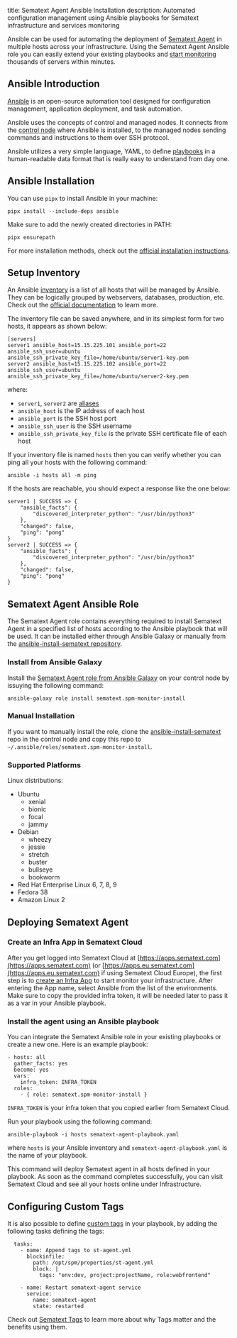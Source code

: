 title: Sematext Agent Ansible Installation
description: Automated configuration management using Ansible playbooks for Sematext infrastructure and services monitoring

Ansible can be used for automating the deployment of [Sematext Agent](https://sematext.com/docs/agents/sematext-agent/) in multiple hosts across your infrastructure. Using the Sematext Agent Ansible role you can easily extend your existing playbooks and [start monitoring](https://sematext.com/docs/monitoring/) thousands of servers within minutes.

## Ansible Introduction
[Ansible](https://docs.ansible.com) is an open-source automation tool designed for configuration management, application deployment, and task automation. 

Ansible uses the concepts of control and managed nodes. It connects from the [control node](https://docs.ansible.com/ansible/latest/network/getting_started/basic_concepts.html#control-node) where Ansible is installed, to the managed nodes sending commands and instructions to them over SSH protocol.

Ansible utilizes a very simple language, YAML, to define [playbooks](https://docs.ansible.com/ansible/latest/playbook_guide/index.html) in a human-readable data format that is really easy to understand from day one.

## Ansible Installation
You can use `pipx` to install Ansible in your machine:

```
pipx install --include-deps ansible
```

Make sure to add the newly created directories in PATH: 

```
pipx ensurepath
```

For more installation methods, check out the [official installation instructions](https://docs.ansible.com/ansible/latest/installation_guide/intro_installation.html#installing-ansible).

## Setup Inventory
An Ansible [inventory](https://docs.ansible.com/ansible/latest/inventory_guide/index.html) is a list of all hosts that will be managed by Ansible. They can be logically grouped by webservers, databases, production, etc. Check out the [official documentation](https://docs.ansible.com/ansible/latest/inventory_guide/intro_inventory.html#inventory-basics-formats-hosts-and-groups) to learn more.

The inventory file can be saved anywhere, and in its simplest form for two hosts, it appears as shown below:

```
[servers]
server1 ansible_host=15.15.225.101 ansible_port=22 ansible_ssh_user=ubuntu ansible_ssh_private_key_file=/home/ubuntu/server1-key.pem
server2 ansible_host=15.15.225.102 ansible_port=22 ansible_ssh_user=ubuntu ansible_ssh_private_key_file=/home/ubuntu/server2-key.pem
```

where:

- `server1`, `server2` are [aliases](https://docs.ansible.com/ansible/latest/inventory_guide/intro_inventory.html#inventory-aliases)
- `ansible_host` is the IP address of each host
- `ansible_port` is the SSH host port
- `ansible_ssh_user` is the SSH username
- `ansible_ssh_private_key_file` is the private SSH certificate file of each host

If your inventory file is named `hosts` then you can verify whether you can ping all your hosts with the following command:

```
ansible -i hosts all -m ping
```

If the hosts are reachable, you should expect a response like the one below:

```
server1 | SUCCESS => {
    "ansible_facts": {
        "discovered_interpreter_python": "/usr/bin/python3"
    },
    "changed": false,
    "ping": "pong"
}
server2 | SUCCESS => {
    "ansible_facts": {
        "discovered_interpreter_python": "/usr/bin/python3"
    },
    "changed": false,
    "ping": "pong"
}
```


## Sematext Agent Ansible Role
The Sematext Agent role contains everything required to install Sematext Agent in a specified list of hosts according to the Ansible playbook that will be used. It can be installed either through Ansible Galaxy or manually from the [ansible-install-sematext repository](https://github.com/sematext/ansible-install-sematext).


### Install from Ansible Galaxy
Install the [Sematext Agent role from Ansible Galaxy](https://galaxy.ansible.com/ui/standalone/roles/sematext/spm-monitor-install/) on your control node by issuying the following command:

```ansible-galaxy role install sematext.spm-monitor-install```


### Manual Installation
If you want to manually install the role, clone the [ansible-install-sematext](https://github.com/sematext/ansible-install-sematext) repo in the control node and copy this repo to `~/.ansible/roles/sematext.spm-monitor-install`.


### Supported Platforms
Linux distributions:

- Ubuntu
    - xenial
    - bionic
    - focal
    - jammy
- Debian
    - wheezy
    - jessie
    - stretch
    - buster
    - bullseye
    - bookworm
- Red Hat Enterprise Linux 6, 7, 8, 9
- Fedora 38
- Amazon Linux 2

## Deploying Sematext Agent

### Create an Infra App in Sematext Cloud
After you get logged into Sematext Cloud at [https://apps.sematext.com](https://apps.sematext.com) (or [https://apps.eu.sematext.com](https://apps.eu.sematext.com) if using Sematext Cloud Europe), the first step is to [create an Infra App](https://sematext.com/docs/monitoring/infrastructure/#create-an-infra-app) to start monitor your infrastructure. After entering the App name, select Ansible from the list of the environments. Make sure to copy the provided infra token, it will be needed later to pass it as a var in your Ansible playbook.

### Install the agent using an Ansible playbook
You can integrate the Sematext Ansible role in your existing playbooks or create a new one. Here is an example playbook:

```
- hosts: all
  gather_facts: yes
  become: yes
  vars:
    infra_token: INFRA_TOKEN
  roles:
    - { role: sematext.spm-monitor-install }

```

`INFRA_TOKEN` is your infra token that you copied earlier from Sematext Cloud.

Run your playbook using the following command:

```ansible-playbook -i hosts sematext-agent-playbook.yaml```

where `hosts` is your Ansible inventory and `sematext-agent-playbook.yaml` is the name of your playbook.

This command will deploy Sematext agent in all hosts defined in your playbook. As soon as the command completes successfully, you can visit Sematext Cloud and see all your hosts online under Infrastructure.

## Configuring Custom Tags
It is also possible to define [custom tags](https://sematext.com/docs/tags/custom-tags/) in your playbook, by adding the following tasks defining the tags:

```
  tasks:
    - name: Append tags to st-agent.yml
      blockinfile:
        path: /opt/spm/properties/st-agent.yml
        block: |
          tags: "env:dev, project:projectName, role:webfrontend"

    - name: Restart sematext-agent service
      service:
        name: sematext-agent
        state: restarted
```

Check out [Sematext Tags](https://sematext.com/docs/tags/#why-tags-matter) to learn more about why Tags matter and the benefits using them.
